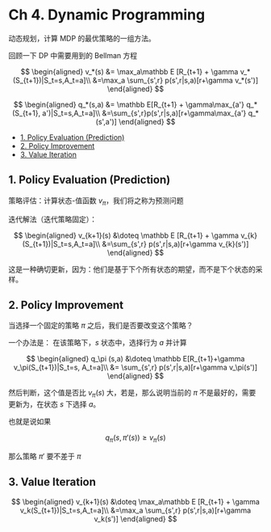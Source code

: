 # Ch 4. Dynamic Programming

动态规划，计算 MDP 的最优策略的一组方法。

回顾一下 DP 中需要用到的 Bellman 方程

$$
\begin{aligned}
v_*(s) &= \max_a\mathbb E [R_{t+1} + \gamma v_*(S_{t+1})|S_t=s,A_t=a]\\
&=\max_a \sum_{s',r} p(s',r|s,a)[r+\gamma v_*(s')]
\end{aligned}
$$

$$
\begin{aligned}
q_*(s,a) &= \mathbb E[R_{t+1} + \gamma\max_{a'} q_*(S_{t+1}, a')|S_t=s,A_t=a]\\
&=\sum_{s',r}p(s',r|s,a)[r+\gamma\max_{a'} q_*(s',a')]
\end{aligned}
$$
<!-- TOC -->

- [1. Policy Evaluation (Prediction)](#1-policy-evaluation-prediction)
- [2. Policy Improvement](#2-policy-improvement)
- [3. Value Iteration](#3-value-iteration)

<!-- /TOC -->
## 1. Policy Evaluation (Prediction)

策略评估：计算状态-值函数 $v_\pi$，我们将之称为预测问题

迭代解法（迭代策略固定）：

$$
\begin{aligned}
v_{k+1}(s) &\doteq \mathbb E [R_{t+1} + \gamma v_{k}(S_{t+1})|S_t=s,A_t=a]\\
&=\sum_{s',r} p(s',r|s,a)[r+\gamma v_{k}(s')]
\end{aligned}
$$

这是一种确切更新，因为：他们是基于下个所有状态的期望，而不是下个状态的采样。

## 2. Policy Improvement

当选择一个固定的策略 $\pi$ 之后，我们是否要改变这个策略？

一个办法是：
在该策略下，$s$ 状态中，选择行为 $a$ 并计算

$$
\begin{aligned}
q_\pi (s,a) &\doteq \mathbb E[R_{t+1}+\gamma v_\pi(S_{t+1})|S_t=s, A_t=a]\\
&= \sum_{s',r} p(s',r|s,a)[r+\gamma v_\pi(s')]
\end{aligned}
$$

然后判断，这个值是否比 $v_\pi(s)$ 大，若是，那么说明当前的 $\pi$ 不是最好的，需要更新为，在状态 $s$ 下选择 $a$。

也就是说如果

 $$
 q_\pi(s,\pi'(s)) \ge v_\pi(s)
 $$

 那么策略 $\pi'$ 要不差于 $\pi$


## 3. Value Iteration

$$
\begin{aligned}
v_{k+1}(s) &\doteq \max_a\mathbb E [R_{t+1} + \gamma v_k(S_{t+1})|S_t=s,A_t=a]\\
&=\max_a \sum_{s',r} p(s',r|s,a)[r+\gamma v_k(s')]
\end{aligned}
$$

